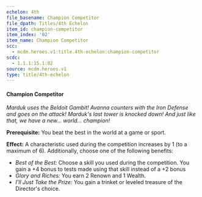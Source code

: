 ```yaml
---
echelon: 4th
file_basename: Champion Competitor
file_dpath: Titles/4th Echelon
item_id: champion-competitor
item_index: '02'
item_name: Champion Competitor
scc:
  - mcdm.heroes.v1:title.4th-echelon:champion-competitor
scdc:
  - 1.1.1:15.1:02
source: mcdm.heroes.v1
type: title/4th-echelon
---
```


#### Champion Competitor

*Marduk uses the Beldoit Gambit! Avanna counters with the Iron Defense and goes on the attack! Marduk's last tower is knocked down! And just like that, we have a new... world... champion!*

**Prerequisite:** You beat the best in the world at a game or sport.

**Effect:** A characteristic used during the competition increases by 1 (to a maximum of 6). Additionally, choose one of the following benefits:

- *Best of the Best:* Choose a skill you used during the competition. You gain a +4 bonus to tests made using that skill instead of a +2 bonus
- *Glory and Riches:* You earn 2 Renown and 1 Wealth.
- *I'll Just Take the Prize:* You gain a trinket or leveled treasure of the Director's choice.
